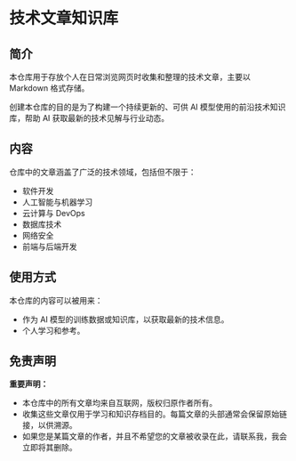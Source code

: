 # 技术文章知识库

## 简介

本仓库用于存放个人在日常浏览网页时收集和整理的技术文章，主要以 Markdown 格式存储。

创建本仓库的目的是为了构建一个持续更新的、可供 AI 模型使用的前沿技术知识库，帮助 AI 获取最新的技术见解与行业动态。

## 内容

仓库中的文章涵盖了广泛的技术领域，包括但不限于：

- 软件开发
- 人工智能与机器学习
- 云计算与 DevOps
- 数据库技术
- 网络安全
- 前端与后端开发

## 使用方式

本仓库的内容可以被用来：

- 作为 AI 模型的训练数据或知识库，以获取最新的技术信息。
- 个人学习和参考。

## 免责声明

**重要声明：**

- 本仓库中的所有文章均来自互联网，版权归原作者所有。
- 收集这些文章仅用于学习和知识存档目的。每篇文章的头部通常会保留原始链接，以供溯源。
- 如果您是某篇文章的作者，并且不希望您的文章被收录在此，请联系我，我会立即将其删除。